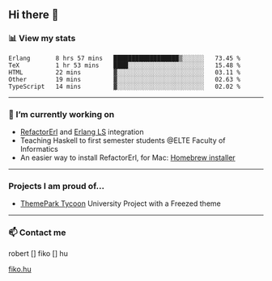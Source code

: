 ## Hi there 👋

### 📊 View my stats

<!--START_SECTION:waka-->
```text
Erlang       8 hrs 57 mins   ██████████████████▒░░░░░░   73.45 % 
TeX          1 hr 53 mins    ████░░░░░░░░░░░░░░░░░░░░░   15.48 % 
HTML         22 mins         ▓░░░░░░░░░░░░░░░░░░░░░░░░   03.11 % 
Other        19 mins         ▓░░░░░░░░░░░░░░░░░░░░░░░░   02.63 % 
TypeScript   14 mins         ▓░░░░░░░░░░░░░░░░░░░░░░░░   02.02 % 
```
<!--END_SECTION:waka-->


---

### 🔭 I’m currently working on
- [RefactorErl](https://plc.inf.elte.hu/erlang/) and [Erlang LS](https://erlang-ls.github.io) integration
- Teaching Haskell to first semester students @ELTE Faculty of Informatics
- An easier way to install RefactorErl, for Mac: [Homebrew installer](https://github.com/robertfiko/homebrew-referl-installer)

---
### Projects I am proud of...
- [ThemePark Tycoon](https://szofttech.inf.elte.hu/szofttech/public/csip-42) University Project with a Freezed theme
---


### 📫 Contact me
robert [] fiko [] hu

[fiko.hu](https://fiko.hu)


<!--
**robertfiko/robertfiko** is a ✨ _special_ ✨ repository because its `README.md` (this file) appears on your GitHub profile.

Here are some ideas to get you started:

- 🔭 I’m currently working on ...
- 🌱 I’m currently learning ...
- 👯 I’m looking to collaborate on ...
- 🤔 I’m looking for help with ...
- 💬 Ask me about ...
- 📫 How to reach me: ...
- 😄 Pronouns: ...
- ⚡ Fun fact: ...
-->

